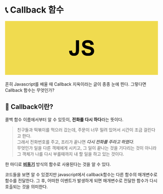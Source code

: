 # 📞 Callback 함수
<div align="center">
    <img src="JS.png">
</div>

<br>
흔히 Javascript를 배울 때 Callback 지옥이라는 글이 종종 눈에 띈다.
그렇다면 Callback 함수는 무엇인가?

## 🤠 Callback이란?
콜백 함수 이름에서부터 알 수 있듯이, **전화를 다시 하다**라는 뜻이다.<br>

> 친구들과 떡볶이를 먹으러 갔는데, 주문이 너무 밀려 있어서 시간이 조금 걸린다고 한다.<br>
그래서 전화번호를 주고, 조리가 끝나면 ***다시 전화를 주라고 하였다***.<br>
무엇인가 일을 다른 객체에게 시키고, 그 일이 끝나는 것을 기다리는 것이 아니라 그 객체가 나를 다시 부를때까지 내 할 일을 하고 있는 것이다.

한 마디로 **[비동기](../Async/Async.md)** 방식의 함수로 사용된다는 것을 알 수 있다.<br>

코드들을 보면 알 수 있겠지만 javascript에서 callback함수는 다른 함수의 매개변수로 함수를 전달한다.
그 후, 어떠한 이벤트가 발생하게 되면 매개변수로 전달한 함수가 다시 호출되는 것을 의미한다.
